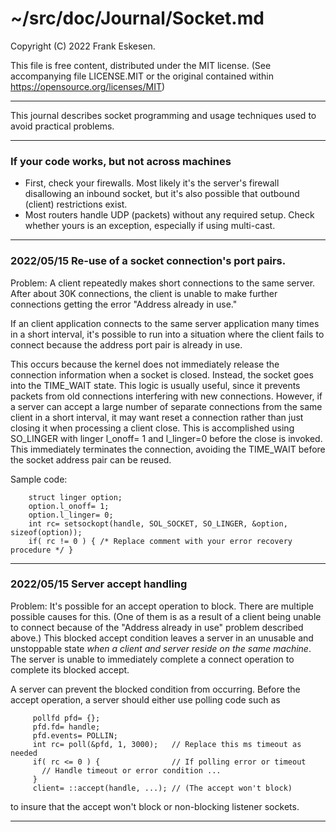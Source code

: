 <!-- -------------------------------------------------------------------------
//
// Title-
//       Socket.md
//
// Purpose-
//       Document socket programming and usage techniques
//
// Last change date-
//       2022/06/02
//
-------------------------------------------------------------------------- -->

# ~/src/doc/Journal/Socket.md

Copyright (C) 2022 Frank Eskesen.

This file is free content, distributed under the MIT license.
(See accompanying file LICENSE.MIT or the original contained
within https://opensource.org/licenses/MIT)

----

This journal describes socket programming and usage techniques used to avoid
practical problems.

----

### If your code works, but not across machines

- First, check your firewalls.
Most likely it's the server's firewall disallowing an inbound socket, but
it's also possible that outbound (client) restrictions exist.
- Most routers handle UDP (packets) without any required setup. Check whether
yours is an exception, especially if using multi-cast.

----

### 2022/05/15 Re-use of a socket connection's port pairs.

Problem: A client repeatedly makes short connections to the same server.
After about 30K connections, the client is unable to make further connections
getting the error "Address already in use."

If an client application connects to the same server application many times
in a short interval, it's possible to run into a situation where the client
fails to connect because the address port pair is already in use.

This occurs because the kernel does not immediately release the connection
information when a socket is closed. Instead, the socket goes into the
TIME_WAIT state. This logic is usually useful, since it prevents packets from
old connections interfering with new connections. However, if a server can
accept a large number of separate connections from the same client in a short
interval, it may want reset a connection rather than just closing it when
processing a client close. This is accomplished using SO_LINGER with linger
l_onoff= 1 and l_linger=0 before the close is invoked. This immediately
terminates the connection, avoiding the TIME_WAIT before the socket address
pair can be reused.

Sample code:
```
    struct linger option;
    option.l_onoff= 1;
    option.l_linger= 0;
    int rc= setsockopt(handle, SOL_SOCKET, SO_LINGER, &option, sizeof(option));
    if( rc != 0 ) { /* Replace comment with your error recovery procedure */ }
```

----

### 2022/05/15 Server accept handling

Problem: It's possible for an accept operation to block. There are multiple
possible causes for this. (One of them is as a result of a client being unable
to connect because of the "Address already in use" problem described above.)
This blocked accept condition leaves a server in an unusable and unstoppable
state *when a client and server reside on the same machine*. The server is 
unable to immediately complete a connect operation to complete its blocked
accept.

A server can prevent the blocked condition from occurring. Before the accept
operation, a server should either use polling code such as
```
     pollfd pfd= {};
     pfd.fd= handle;
     pfd.events= POLLIN;
     int rc= poll(&pfd, 1, 3000);   // Replace this ms timeout as needed
     if( rc <= 0 ) {                // If polling error or timeout
       // Handle timeout or error condition ...
     }
     client= ::accept(handle, ...); // (The accept won't block)
```
to insure that the accept won't block or non-blocking listener sockets.

----

